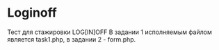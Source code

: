 # Loginoff
Тест для стажировки LOG[IN]OFF
В задании 1 исполняемым файлом является task1.php, в задании 2 - form.php.
